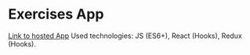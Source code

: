 # Exercises App

[Link to hosted App](https://arthur199212.github.io/react-practice)
Used technologies: JS (ES6+), React (Hooks), Redux (Hooks).